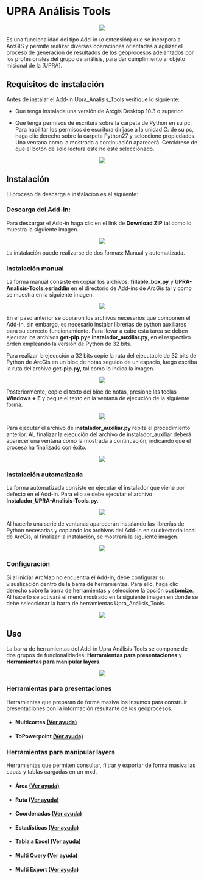 # UPRA Análisis Tools

<p align="center">
  <img src="Images\Logo_Upra_Analisis_Tools.png">
</p>


Es una funcionalidad del tipo Add-in (o extensión) que se incorpora a ArcGIS y permite realizar diversas operaciones orientadas a agilizar el proceso de generación de resultados de los geoprocesos adelantados por los profesionales del grupo de análisis, para dar cumplimiento al objeto misional de la [UPRA].

## Requisitos de instalación

Antes de instalar el Add-in Upra_Analisis_Tools verifique lo siguiente:

+ Que tenga instalada una versión de Arcgis Desktop 10.3 o superior.

+ Que tenga permisos de escritura sobre la carpeta de Python en su pc. Para habilitar los permisos de escritura diríjase a la unidad C: de su pc,  haga clic derecho sobre la carpeta Python27 y seleccione propiedades. Una ventana como la mostrada a continuación aparecerá. Cerciórese de que el botón de solo lectura este no esté seleccionado.

<p align="center">
  <img src="Images\Carpeta_python.png">
</p>


## Instalación

El proceso de descarga e instalación es el siguiente:

### Descarga del Add-In:

Para descargar el Add-in haga clic en el link de **Download ZIP** tal como lo muestra la siguiente imagen.

<p align="center">
  <img src="Images\Descarga.png">
</p>

La instalación puede realizarse de dos formas:
Manual y automatizada.

### Instalación manual

La forma manual consiste en copiar los archivos: **fillable_box.py** y **UPRA-Analisis-Tools.esriaddin** en el directorio de Add-ins de ArcGis tal y como se muestra en la siguiente imagen.

<p align="center">
  <img src="Images\Copia_manual.png">
</p>

En el paso anterior se copiaron los archivos necesarios que componen el Add-in, sin embargo, es necesario instalar librerías de python auxiliares para su correcto funcionamiento. Para llevar a cabo esta tarea se deben ejecutar los archivos **get-pip.py**e **instalador_auxiliar.py**, en el respectivo orden empleando la versión de Python de 32 bits.

Para realizar la ejecución a 32 bits copie la ruta del ejecutable de 32 bits de Python de ArcGis en un bloc de notas seguido de un espacio, luego escriba la ruta del archivo **get-pip.py**, tal como lo indica la imagen.

<p align="center">
  <img src="Images\ejecucion_getpip.png">
</p>

Posteriormente, copie el texto del bloc de notas, presione las teclas **Windows** **+** **E** y pegue el texto en la ventana de ejecución de la siguiente forma.


<p align="center">
  <img src="Images\ejecutar_get_pip.png">
</p>


Para ejecutar el archivo de  **instalador_auxiliar.py** repita el procedimiento anterior.
AL finalizar la ejecución del archivo de instalador_auxiliar deberá aparecer una ventana como la mostrada a continuación, indicando que el proceso ha finalizado con éxito.

<p align="center">
  <img src="Images\auxiliar.png">
</p>

### Instalación automatizada

La forma automatizada consiste en ejecutar el instalador que viene por defecto en el Add-in. Para ello se debe ejecutar el archivo **Instalador_UPRA-Analisis-Tools.py**.

<p align="center">
  <img src="Images\ejecutable.png">
</p>

 Al hacerlo una serie de ventanas aparecerán instalando las librerías de Python necesarias y copiando los archivos del Add-in en su directorio local de ArcGis, al finalizar la instalación, se mostrará la siguiente imagen.

  <p align="center">
   <img src="Images\Ventana_Ejecucion.png">
 </p>

### Configuración

 Si al iniciar ArcMap no encuentra el Add-In, debe configurar su visualización dentro de la barra de herramientas. Para ello, haga clic derecho sobre la barra de herramientas y seleccione la opción **customize**. Al hacerlo se activará el menú mostrado en la siguiente imagen en donde se debe seleccionar la barra de herramientas Upra_Análisis_Tools.

<p align="center">
 <img src="/img/activar_menu.png">
</p>

## Uso

La barra de herramientas del Add-in Upra Análisis Tools se compone de dos grupos de funcionalidades: **Herramientas para presentaciones** y **Herramientas para manipular layers**.

<p align="center">
 <img src="Images\barra_de_herramientas.png">
</p>

### Herramientas para presentaciones
Herramientas que preparan de forma masiva los insumos para construir presentaciones con la información resultante de los geoprocesos.


+ #### Multicortes [(Ver ayuda)](https://github.com/UpraAnalisis/UPRA-Analisis-Tools/blob/master/help/Multicortes.md#multicortes-)
+ #### ToPowerpoint [(Ver ayuda)](https://github.com/UpraAnalisis/UPRA-Analisis-Tools/blob/master/help/to_powerpoint.md#to_powerpoint-)


### Herramientas para manipular layers
Herramientas que permiten consultar, filtrar y exportar de forma masiva las capas y tablas cargadas en un mxd.

+ #### Área [(Ver ayuda)](https://github.com/UpraAnalisis/UPRA-Analisis-Tools/blob/master/help/Herramientas_layers.md#%C3%81rea)
+ #### Ruta [(Ver ayuda)](https://github.com/UpraAnalisis/UPRA-Analisis-Tools/blob/master/help/Herramientas_layers.md#ruta)
+ #### Coordenadas [(Ver ayuda)](https://github.com/UpraAnalisis/UPRA-Analisis-Tools/blob/master/help/Herramientas_layers.md#coordenadas)
+ #### Estadísticas [(Ver ayuda)](https://github.com/UpraAnalisis/UPRA-Analisis-Tools/blob/master/help/Herramientas_layers.md#estad%C3%ADsticas)
+ #### Tabla a Excel [(Ver ayuda)](https://github.com/UpraAnalisis/UPRA-Analisis-Tools/blob/master/help/Herramientas_layers.md#tabla-a-excel)
+ #### Multi Query [(Ver ayuda)](https://github.com/UpraAnalisis/UPRA-Analisis-Tools/blob/master/help/Herramientas_layers.md#multi-query)
+ #### Multi Export [(Ver ayuda)](https://github.com/UpraAnalisis/UPRA-Analisis-Tools/blob/master/help/Herramientas_layers.md#multi-export)
